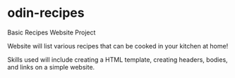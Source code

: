 # odin-recipes
Basic Recipes Website Project

Website will list various recipes that can be cooked in your kitchen at home!

Skills used will include creating a HTML template, creating headers, bodies, and links on a simple website.